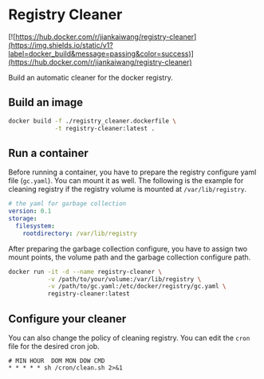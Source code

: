 # Registry Cleaner

[![https://hub.docker.com/r/jiankaiwang/registry-cleaner](https://img.shields.io/static/v1?label=docker_build&message=passing&color=success)](https://hub.docker.com/r/jiankaiwang/registry-cleaner)

Build an automatic cleaner for the docker registry.

## Build an image

```sh
docker build -f ./registry_cleaner.dockerfile \
             -t registry-cleaner:latest .
```

## Run a container

Before running a container, you have to prepare the registry configure yaml file (`gc.yaml`). You can mount it as well. The following is the example for cleaning registry if the registry volume is mounted at `/var/lib/registry`.

```yaml
# the yaml for garbage collection
version: 0.1
storage:
  filesystem:
    rootdirectory: /var/lib/registry
```

After preparing the garbage collection configure, you have to assign two mount points, the volume path and the garbage collection configure path.

```sh
docker run -it -d --name registry-cleaner \
           -v /path/to/your/volume:/var/lib/registry \
           -v /path/to/gc.yaml:/etc/docker/registry/gc.yaml \
           registry-cleaner:latest
```

## Configure your cleaner

You can also change the policy of cleaning registry. You can edit the `cron` file for the desired cron job.

```text
# MIN HOUR  DOM MON DOW CMD
* * * * * sh /cron/clean.sh 2>&1
```


